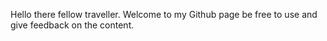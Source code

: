 Hello there fellow traveller. Welcome to my Github page be free to use and give feedback on the content.
